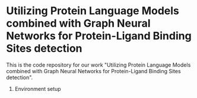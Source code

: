 # Utilizing Protein Language Models combined with Graph Neural Networks for Protein-Ligand Binding Sites detection

This is the code repository for our work "Utilizing Protein Language Models combined with Graph Neural Networks for Protein-Ligand Binding Sites detection".

1. Environment setup
